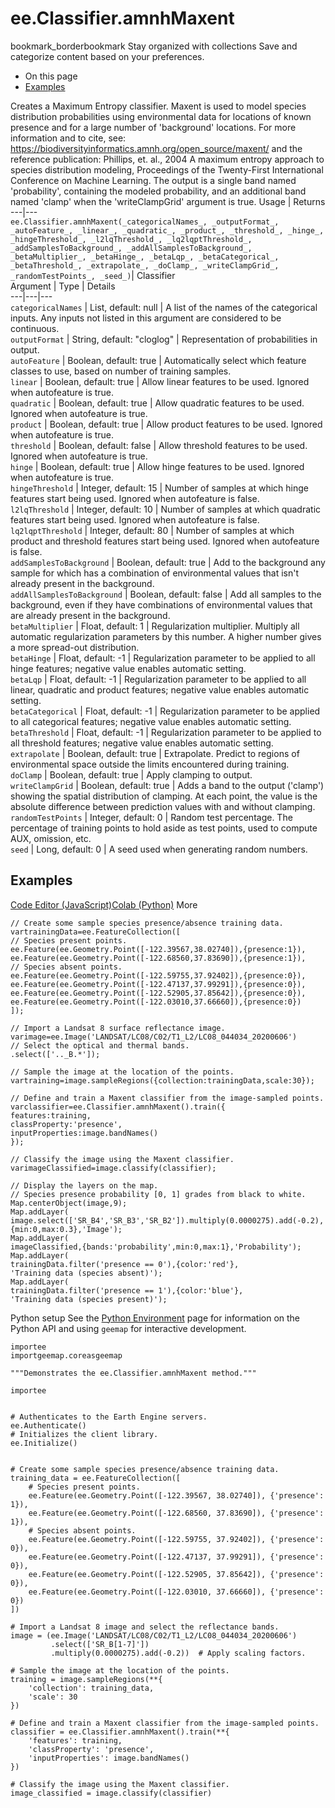  
#  ee.Classifier.amnhMaxent
bookmark_borderbookmark Stay organized with collections  Save and categorize content based on your preferences.
  * On this page
  * [Examples](https://developers.google.com/earth-engine/apidocs/ee-classifier-amnhmaxent#examples)


Creates a Maximum Entropy classifier. Maxent is used to model species distribution probabilities using environmental data for locations of known presence and for a large number of 'background' locations. For more information and to cite, see: https://biodiversityinformatics.amnh.org/open_source/maxent/ and the reference publication: Phillips, et. al., 2004 A maximum entropy approach to species distribution modeling, Proceedings of the Twenty-First International Conference on Machine Learning. The output is a single band named 'probability', containing the modeled probability, and an additional band named 'clamp' when the 'writeClampGrid' argument is true.
Usage | Returns  
---|---  
`ee.Classifier.amnhMaxent(_categoricalNames_, _outputFormat_, _autoFeature_, _linear_, _quadratic_, _product_, _threshold_, _hinge_, _hingeThreshold_, _l2lqThreshold_, _lq2lqptThreshold_, _addSamplesToBackground_, _addAllSamplesToBackground_, _betaMultiplier_, _betaHinge_, _betaLqp_, _betaCategorical_, _betaThreshold_, _extrapolate_, _doClamp_, _writeClampGrid_, _randomTestPoints_, _seed_)`|  Classifier  
Argument | Type | Details  
---|---|---  
`categoricalNames` | List, default: null | A list of the names of the categorical inputs. Any inputs not listed in this argument are considered to be continuous.  
`outputFormat` | String, default: "cloglog" | Representation of probabilities in output.  
`autoFeature` | Boolean, default: true | Automatically select which feature classes to use, based on number of training samples.  
`linear` | Boolean, default: true | Allow linear features to be used. Ignored when autofeature is true.  
`quadratic` | Boolean, default: true | Allow quadratic features to be used. Ignored when autofeature is true.  
`product` | Boolean, default: true | Allow product features to be used. Ignored when autofeature is true.  
`threshold` | Boolean, default: false | Allow threshold features to be used. Ignored when autofeature is true.  
`hinge` | Boolean, default: true | Allow hinge features to be used. Ignored when autofeature is true.  
`hingeThreshold` | Integer, default: 15 | Number of samples at which hinge features start being used. Ignored when autofeature is false.  
`l2lqThreshold` | Integer, default: 10 | Number of samples at which quadratic features start being used. Ignored when autofeature is false.  
`lq2lqptThreshold` | Integer, default: 80 | Number of samples at which product and threshold features start being used. Ignored when autofeature is false.  
`addSamplesToBackground` | Boolean, default: true | Add to the background any sample for which has a combination of environmental values that isn't already present in the background.  
`addAllSamplesToBackground` | Boolean, default: false | Add all samples to the background, even if they have combinations of environmental values that are already present in the background.  
`betaMultiplier` | Float, default: 1 | Regularization multiplier. Multiply all automatic regularization parameters by this number. A higher number gives a more spread-out distribution.  
`betaHinge` | Float, default: -1 | Regularization parameter to be applied to all hinge features; negative value enables automatic setting.  
`betaLqp` | Float, default: -1 | Regularization parameter to be applied to all linear, quadratic and product features; negative value enables automatic setting.  
`betaCategorical` | Float, default: -1 | Regularization parameter to be applied to all categorical features; negative value enables automatic setting.  
`betaThreshold` | Float, default: -1 | Regularization parameter to be applied to all threshold features; negative value enables automatic setting.  
`extrapolate` | Boolean, default: true | Extrapolate. Predict to regions of environmental space outside the limits encountered during training.  
`doClamp` | Boolean, default: true | Apply clamping to output.  
`writeClampGrid` | Boolean, default: true | Adds a band to the output ('clamp') showing the spatial distribution of clamping. At each point, the value is the absolute difference between prediction values with and without clamping.  
`randomTestPoints` | Integer, default: 0 | Random test percentage. The percentage of training points to hold aside as test points, used to compute AUX, omission, etc.  
`seed` | Long, default: 0 | A seed used when generating random numbers.  
## Examples
[Code Editor (JavaScript)](https://developers.google.com/earth-engine/apidocs/ee-classifier-amnhmaxent#code-editor-javascript-sample)[Colab (Python)](https://developers.google.com/earth-engine/apidocs/ee-classifier-amnhmaxent#colab-python-sample) More
```
// Create some sample species presence/absence training data.
vartrainingData=ee.FeatureCollection([
// Species present points.
ee.Feature(ee.Geometry.Point([-122.39567,38.02740]),{presence:1}),
ee.Feature(ee.Geometry.Point([-122.68560,37.83690]),{presence:1}),
// Species absent points.
ee.Feature(ee.Geometry.Point([-122.59755,37.92402]),{presence:0}),
ee.Feature(ee.Geometry.Point([-122.47137,37.99291]),{presence:0}),
ee.Feature(ee.Geometry.Point([-122.52905,37.85642]),{presence:0}),
ee.Feature(ee.Geometry.Point([-122.03010,37.66660]),{presence:0})
]);

// Import a Landsat 8 surface reflectance image.
varimage=ee.Image('LANDSAT/LC08/C02/T1_L2/LC08_044034_20200606')
// Select the optical and thermal bands.
.select(['.._B.*']);

// Sample the image at the location of the points.
vartraining=image.sampleRegions({collection:trainingData,scale:30});

// Define and train a Maxent classifier from the image-sampled points.
varclassifier=ee.Classifier.amnhMaxent().train({
features:training,
classProperty:'presence',
inputProperties:image.bandNames()
});

// Classify the image using the Maxent classifier.
varimageClassified=image.classify(classifier);

// Display the layers on the map.
// Species presence probability [0, 1] grades from black to white.
Map.centerObject(image,9);
Map.addLayer(
image.select(['SR_B4','SR_B3','SR_B2']).multiply(0.0000275).add(-0.2),
{min:0,max:0.3},'Image');
Map.addLayer(
imageClassified,{bands:'probability',min:0,max:1},'Probability');
Map.addLayer(
trainingData.filter('presence == 0'),{color:'red'},
'Training data (species absent)');
Map.addLayer(
trainingData.filter('presence == 1'),{color:'blue'},
'Training data (species present)');
```
Python setup
See the [ Python Environment](https://developers.google.com/earth-engine/guides/python_install) page for information on the Python API and using `geemap` for interactive development.
```
importee
importgeemap.coreasgeemap
```
```
"""Demonstrates the ee.Classifier.amnhMaxent method."""

importee


# Authenticates to the Earth Engine servers.
ee.Authenticate()
# Initializes the client library.
ee.Initialize()


# Create some sample species presence/absence training data.
training_data = ee.FeatureCollection([
    # Species present points.
    ee.Feature(ee.Geometry.Point([-122.39567, 38.02740]), {'presence': 1}),
    ee.Feature(ee.Geometry.Point([-122.68560, 37.83690]), {'presence': 1}),
    # Species absent points.
    ee.Feature(ee.Geometry.Point([-122.59755, 37.92402]), {'presence': 0}),
    ee.Feature(ee.Geometry.Point([-122.47137, 37.99291]), {'presence': 0}),
    ee.Feature(ee.Geometry.Point([-122.52905, 37.85642]), {'presence': 0}),
    ee.Feature(ee.Geometry.Point([-122.03010, 37.66660]), {'presence': 0})
])

# Import a Landsat 8 image and select the reflectance bands.
image = (ee.Image('LANDSAT/LC08/C02/T1_L2/LC08_044034_20200606')
         .select(['SR_B[1-7]'])
         .multiply(0.0000275).add(-0.2))  # Apply scaling factors.

# Sample the image at the location of the points.
training = image.sampleRegions(**{
    'collection': training_data,
    'scale': 30
})

# Define and train a Maxent classifier from the image-sampled points.
classifier = ee.Classifier.amnhMaxent().train(**{
    'features': training,
    'classProperty': 'presence',
    'inputProperties': image.bandNames()
})

# Classify the image using the Maxent classifier.
image_classified = image.classify(classifier)
```

